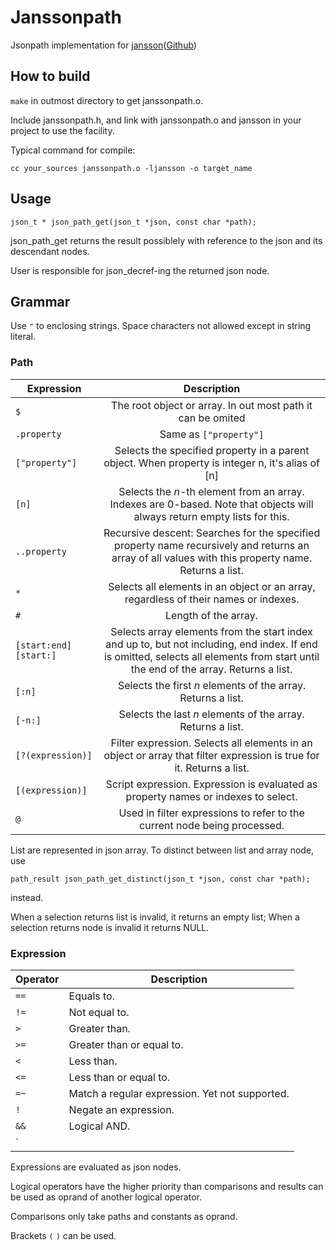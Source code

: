# Janssonpath
Jsonpath implementation for [jansson](http://www.digip.org/jansson/)([Github](https://github.com/akheron/jansson))

## How to build

`make` in outmost directory to get janssonpath.o.

Include janssonpath.h, and link with janssonpath.o and jansson in your project to use the facility.

Typical command for compile:

`cc your_sources janssonpath.o -ljansson -o target_name`

## Usage

`json_t * json_path_get(json_t *json, const char *path);`

json_path_get returns the result possiblely with reference to the json and its descendant nodes.

User is responsible for json_decref-ing the returned json node.

## Grammar

Use `"` to enclosing strings. Space characters not allowed except in string literal.

### Path

| Expression               |                                                                                     Description                                                                                     |
| ------------------------ | :---------------------------------------------------------------------------------------------------------------------------------------------------------------------------------: |
| `$`                      |                                                             The root object or array. In out most path it can be omited                                                             |
| `.property`              |                                                                               Same as `["property"]`                                                                                |
| `["property"]`           |                                          Selects the specified property in a parent object. When property is integer n, it's alias of [n]                                           |
| `[n]`                    |                              Selects the *n*-th element from an array. Indexes are 0-based. Note that objects will always return empty lists for this.                              |
| `..property`             |                 Recursive descent: Searches for the specified property name recursively and returns an array of all values with this property name. Returns a list.                 |
| `*`                      |                                                Selects all elements in an object or an array, regardless of their names or indexes.                                                 |
| `#`                      |                                                      Length of the array.                                                       |
| `[start:end]` `[start:]` | Selects array elements from the start index and up to, but not including, end index. If end is omitted, selects all elements from start until the end of the array. Returns a list. |
| `[:n]`                   |                                                            Selects the first *n* elements of the array. Returns a list.                                                             |
| `[-n:]`                  |                                                             Selects the last *n* elements of the array. Returns a list.                                                             |
| `[?(expression)]`        |                                Filter expression. Selects all elements in an object or array that filter expression is true for it. Returns a list.                                 |
| `[(expression)]`         |                                                 Script expression. Expression is evaluated as property names or indexes to select.                                                  |
| `@`                      |                                                      Used in filter expressions to refer to the current node being processed.                                                       |

List are represented in json array. To distinct between list and array node, use

`path_result json_path_get_distinct(json_t *json, const char *path);`

instead.

When a selection returns list is invalid, it returns an empty list; When a selection returns node is invalid it returns NULL.

### Expression

| Operator | Description                                    |
| -------- | ---------------------------------------------- |
| `==`     | Equals to.                                     |
| `!=`     | Not equal to.                                  |
| `>`      | Greater than.                                  |
| `>=`     | Greater than or equal to.                      |
| `<`      | Less than.                                     |
| `<=`     | Less than or equal to.                         |
| `=~`     | Match a regular expression. Yet not supported. |
| `!`      | Negate an expression.                          |
| `&&`     | Logical AND.                                   |
| `||`   | Logical OR.                                    |

Expressions are evaluated as json nodes.

Logical operators have the higher priority than comparisons and results can be used as oprand of another logical operator.

Comparisons only take paths and constants as oprand.

Brackets `(` `)` can be used.
